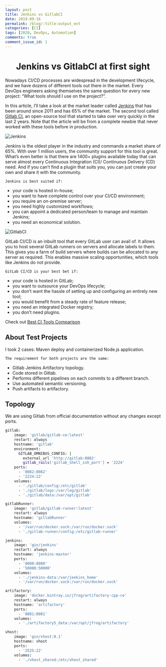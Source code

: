 ```yaml
---
layout: post
title: Jenkins vs GitlabCI
date: 2019-09-16
permalink: /blog/:title:output_ext
categories: [CI]
tags: [2020, DevOps, Automation]
comments: true
comment_issue_id: 1
---
```


<div class="paragraph">
  <h1 style="text-align:center;">Jenkins vs GitlabCI at first sight</h1>
  <p>Nowadays CI/CD processes are widespread in the development lifecycle, and we have dozens of different tools out there in the market. Every DevOps engineers asking themselves the same question for every new project: “What tools should I use on the project?”.</p>
  <p>In this article, I’ll take a look at the market leader called <a href="https://www.jenkins.io/">Jenkins</a> that has been around since 2011 and has 65% of the market. The second tool called <a href="https://docs.gitlab.com/ee/ci/">Gitlab CI</a>, an open-source tool that started to take over very quickly in the last 2 years. Note that the article will be from a complete newbie that never worked with these tools before in production.</p>
</div>

<!-- more -->

![Jenkins]({{base}}/assets/img/posts/jenkins.png)

Jenkins is the oldest player in the industry and commands a market share of 65%. With over 1 million users, the community support for this tool is great. What’s even better is that there are 1400+ plugins available today that can serve almost every Continuous Integration (CI)/ Continuous Delivery (CD) need. And if you can’t find a plugin that suits you, you can just create your own and share it with the community.

	Jenkins is best suited if:

* your code is hosted in-house;
* you want to have complete control over your CI/CD environment;
* you require an on-premise server;
* you need highly customized workflows;
* you can appoint a dedicated person/team to manage and maintain Jenkins;
* you need an economical solution.

![GitlabCI]({{base}}/assets/img/posts/gitlab.png)

GitLab CI/CD is an inbuilt tool that every GitLab user can avail of. It allows you to host several GitLab runners on servers and allocate labels to them. This gives you a farm of build servers where builds can be allocated to any server as required. This enables massive scaling opportunities, which tools like Jenkins do not provide.

	GitLab CI/CD is your best bet if:

* your code is hosted in GitLab;
* you want to outsource your DevOps lifecycle;
* you don’t want the hassle of setting up and configuring an entirely new tool;
* you would benefit from a steady rate of feature release;
* you need an integrated Docker registry;
* you don’t need plugins.

Check out [Best CI Tools Comparison](https://www.browserstack.com/blog/best-ci-cd-tools-comparison/)

## About Test Projects

I took 2 cases: Maven deploy and containerized Node.js application. 

	The requirement for both projects are the same:

* Gitlab Jenkins Artifactory topology.
* Code stored in Gitlab.
* Performs different pipelines on each commits to a different branch.
* Use automated semantic versioning.
* Push artifacts to artifactory.

## Topology

We are using Gitlab from official documentation without any changes except ports.

```bash
gitlab:
    image: 'gitlab/gitlab-ce:latest'
    restart: always
    hostname: 'gitlab'
    environment:
      GITLAB_OMNIBUS_CONFIG: |
        external_url 'http://gitlab:8082'
        gitlab_rails['gitlab_shell_ssh_port'] = '2224'
    ports:
      - '8082:8082'
      - '2224:22'
    volumes:
      - './gitlab/config:/etc/gitlab'
      - './gitlab/logs:/var/log/gitlab'
      - './gitlab/data:/var/opt/gitlab'
```

```bash
gitlabRunner:
    image: 'gitlab/gitlab-runner:latest'
    restart: always
    hostname: 'gitlabRunner'
    volumes:
      - '/var/run/docker.sock:/var/run/docker.sock'
      - './gitlab-runner/config:/etc/gitlab-runner'
```

```bash
jenkins:
    image: 'gin/jenkins'
    restart: always
    hostname: 'jenkins-master'
    ports:
      - '8080:8080'
      - '50000:50000'
    volumes:
      - './jenkins-data:/var/jenkins_home'
      - '/var/run/docker.sock:/var/run/docker.sock'
```

```bash
artifactory:
    image: 'docker.bintray.io/jfrog/artifactory-cpp-ce'
    restart: always
    hostname: 'artifactory'
    ports: 
      - '8081:8081'
    volumes:
      - './artifactory5_data:/var/opt/jfrog/artifactory'
```

```bash
vhost:
    image: 'gin/vhost:0.1'
    hostname: vhost
    ports: 
      - '2525:22'
    volumes:
      - './vhost_shared:/etc/vhost_shared'
```
